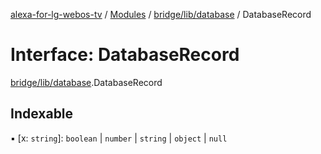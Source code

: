 [alexa-for-lg-webos-tv](../README.md) / [Modules](../modules.md) / [bridge/lib/database](../modules/bridge_lib_database.md) / DatabaseRecord

# Interface: DatabaseRecord

[bridge/lib/database](../modules/bridge_lib_database.md).DatabaseRecord

## Indexable

▪ [x: `string`]: `boolean` \| `number` \| `string` \| `object` \| ``null``
